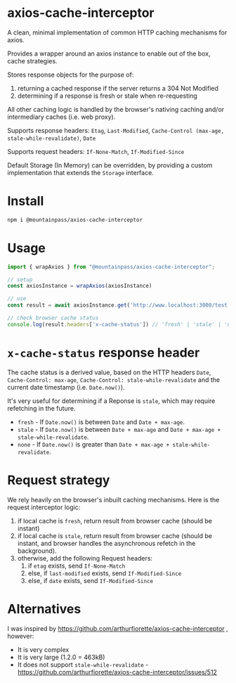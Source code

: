 # axios-cache-interceptor

A clean, minimal implementation of common HTTP caching mechanisms for axios.

Provides a wrapper around an axios instance to enable out of the box, cache strategies.

Stores response objects for the purpose of:

1. returning a cached response if the server returns a 304 Not Modified
1. determining if a response is fresh or stale when re-requesting

All other caching logic is handled by the browser's nativing caching and/or intermediary caches (i.e. web proxy).

Supports response headers: `Etag`, `Last-Modified`, `Cache-Control (max-age, stale-while-revalidate)`, `Date`

Supports request headers: `If-None-Match`, `If-Modified-Since`

Default Storage (In Memory) can be overridden, by providing a custom implementation that extends the `Storage` interface.

# Install

```sh
npm i @mountainpass/axios-cache-interceptor
```

# Usage

```javascript
import { wrapAxios } from "@mountainpass/axios-cache-interceptor";

// setup
const axiosInstance = wrapAxios(axiosInstance)

// use
const result = await axiosInstance.get('http://www.localhost:3000/test')

// check browser cache status
console.log(result.headers['x-cache-status']) // 'fresh' | 'stale' | 'none'
```

# `x-cache-status` response header

The cache status is a derived value, based on the HTTP headers `Date`, `Cache-Control: max-age`, `Cache-Control: stale-while-revalidate` and the current date timestamp (i.e. `Date.now()`).

It's very useful for determining if a Reponse is `stale`, which may require refetching in the future.

- `fresh` - If `Date.now()` is between `Date` and `Date + max-age`.
- `stale` - If `Date.now()` is between `Date + max-age` and `Date + max-age + stale-while-revalidate`.
- `none` - If `Date.now()` is greater than `Date + max-age + stale-while-revalidate`.

# Request strategy

We rely heavily on the browser's inbuilt caching mechanisms. Here is the request interceptor logic:

1. if local cache is `fresh`, return result from browser cache (should be instant)
2. if local cache is `stale`, return result from browser cache (should be instant, and browser handles the asynchronous refetch in the background).
3. otherwise, add the following Request headers:
   1. if `etag` exists, send `If-None-Match`
   2. else, if `last-modified` exists, send `If-Modified-Since`
   3. else, if `date` exists, send `If-Modified-Since`


# Alternatives

I was inspired by https://github.com/arthurfiorette/axios-cache-interceptor , however:

- It is very complex
- It is very large (1.2.0 = 463kB)
- It does not support `stale-while-revalidate` - https://github.com/arthurfiorette/axios-cache-interceptor/issues/512
